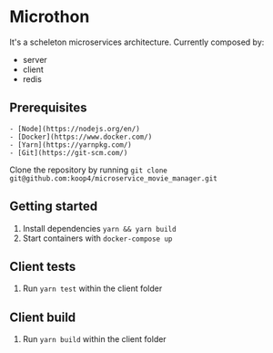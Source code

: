 # Microthon

It's a scheleton microservices architecture.
Currently composed by: 

- server
- client
- redis


## Prerequisites

    - [Node](https://nodejs.org/en/)
    - [Docker](https://www.docker.com/)
    - [Yarn](https://yarnpkg.com/)
    - [Git](https://git-scm.com/)

Clone the repository by running `git clone git@github.com:koop4/microservice_movie_manager.git`

## Getting started

1. Install dependencies `yarn && yarn build`
2. Start containers with `docker-compose up`

## Client tests

1. Run `yarn test` within the client folder

## Client build

1. Run `yarn build` within the client folder
